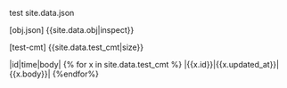 

test site.data.json

[obj.json]
{{site.data.obj|inspect}}

[test-cmt]
{{site.data.test_cmt|size}}

|id|time|body|
{% for x in site.data.test_cmt %}
|{{x.id}}|{{x.updated_at}}|{{x.body}}|
{%endfor%}
